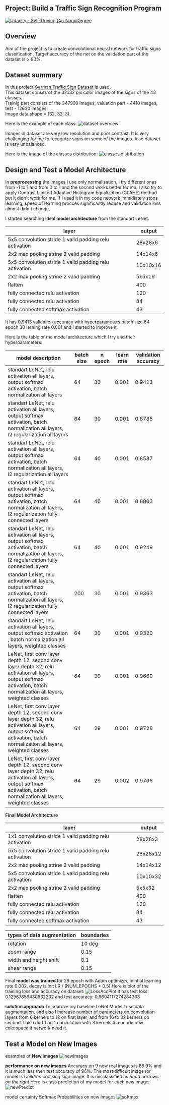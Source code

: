 ## Project: Build a Traffic Sign Recognition Program
[![Udacity - Self-Driving Car NanoDegree](https://s3.amazonaws.com/udacity-sdc/github/shield-carnd.svg)](http://www.udacity.com/drive)

Overview
---

Aim of the project is to create convolutional neural network for traffic signs classification. Target accuracy of the net on the validation part of the dataset is > 93%.


Dataset summary
---
In this project [German Traffic Sign Dataset](http://benchmark.ini.rub.de/?section=gtsrb&subsection=dataset) is used.  
This dataset consits of the 32x32 pix color images of the signs of the 43 classes.  
Trainig part consists of the 347999 images, valuation part - 4410 images, test - 12630 images.  
Image data shape = (32, 32, 3).

Here is the example of each class:
![dataset overview](./pictures/datasetExamplesImgs.png)

Images in dataset are very low resolution and poor contrast. It is very challenging for me to recognize signs on some of the images. Also dataset is very unbalanced.

Here is the image of the classes distribution:
![classes distribution](./pictures/classesDisturb.png)


Design and Test a Model Architecture
---

In **preprocessing** the images I use only normalization, I try different ones from -1 to 1 and from 0 to 1 and the socond works better for me. I also try to apply Contrast Limited Adaptive Histogram Equalization (CLAHE) method but it didn't work for me. If I used it in my code network immidiately stops learning, speed of learning procces significantly reduse and validation loss almost didn't change.

I started searching ideal **model architecture** from the  standart LeNet. 

| layer | output |
|-------|--------|
| 5x5 convolution stride 1 valid padding relu activation| 28x28x6|
| 2x2 max pooling strine 2 valid padding | 14x14x6 |
| 5x5 convolution stride 1 valid padding relu activation| 10x10x16|
| 2x2 max pooling strine 2 valid padding | 5x5x16 |
| flatten | 400 |
| fully connected relu activation | 120 |
| fully connected relu activation | 84 |
| fully connected softmax activation | 43 |

It  has 0.9413 validation accuracy with hyperparameters batch size 64 epoch 30 lerning rate 0.001 and I started to improve it. 

Here is the table of the model architecture which I try and their hyperparameters:

|  model description | batch size | n epoch | learn rate | validation accuracy |
|--------------------|------------|---------|------------|---------------------|
|standart LeNet, relu activation all layers, output softmax activation, batch normalization all layers   | 64          | 30 | 0.001 | 0.9413 |
|standart LeNet, relu activation all layers, output softmax activation, batch normalization all layers, l2 regularization all layers | 64 | 30 | 0.001 | 0.8785 |
|standart LeNet, relu activation all layers, output softmax activation, batch normalization all layers, l2 regularization all layers | 64 | 40 | 0.001 | 0.8587 |
|standart LeNet, relu activation all layers, output softmax activation, batch normalization all layers, l2 regularization fully connected layers | 64 | 40 | 0.001 | 0.8803 |
|standart LeNet, relu activation all layers, output softmax activation, batch normalization all layers, l2 regularization fully connected layers | 64 | 40 | 0.001 | 0.9249 |
|standart LeNet, relu activation all layers, output softmax activation, batch normalization all layers, l2 regularization fully connected layers | 200 | 30 | 0.001 | 0.9363 |
|standart LeNet, relu activation all layers, output softmax activation , batch normalization all layers, weighted classes | 64 | 30 | 0.001 | 0.9320 |
|LeNet, first conv layer depth 12, second conv layer depth 32, relu activation all layers, output softmax activation, batch normalization all layers, weighted classes | 64 | 30 |0.001|0.9669|
|LeNet, first conv layer depth 12, second conv layer depth 32, relu activation all layers, output softmax activation, batch normalization all layers, weighted classes| 64 | 29 | 0.001 |0.9728|
|LeNet, first conv layer depth 12, second conv layer depth 32, relu activation all layers, output softmax activation, batch normalization all layers, weighted classes| 64 | 29 | 0.002 |0.9766|

 **Final Model Architecture**
 
| layer | output |
|-------|--------|
| 1x1 convolution stride 1 valid padding relu activation| 28x28x3|
| 5x5 convolution stride 1 valid padding relu activation| 28x28x12|
| 2x2 max pooling strine 2 valid padding | 14x14x12 |
| 5x5 convolution stride 1 valid padding relu activation| 10x10x32|
| 2x2 max pooling strine 2 valid padding | 5x5x32|
| flatten | 400 |
| fully connected relu activation | 120 |
| fully connected relu activation | 84 |
| fully connected softmax activation | 43 |

| types of data augmentation | boundaries |
|---|---|
| rotation | 10 deg|
| zoom range | 0.15|
| width and height shift | 0.1 |
| shear range | 0.15 |

Final **model was trained** for 29 epoch with Adam optimizer, inintial learning rate 0.002, decay is init LR / (NUM_EPOCHS * 0.5) 
Here is plot of the training loss and accuracy on dataset:
![LossAccPlot](./pictures/lenet_color_d12_d32_bs64_balansed_ne29_lr002_norm255.png)
It has test loss: 0.12967856430632202 and test accuracy: 0.9604117274284363

**solution approach**
To improve my baseline LeNet Model I use data augmentation, and also I increase number of parameters on convolution layers from 6 kernels to 12 on first layer, and from 16 to 32 kerners on second. I also add 1 on 1 convolution with 3 kernels to encode new colorspace if network need it. 

Test a Model on New Images
---

examples of **New images**
![newImages](./pictures/NewImages.png)

**performance on new images**
Accuracy on 9 new real images is 88.9% and it is much less then test accuracy of 96%.
The most difficult image for model is *Children crossing* sign image. It is misclassified as *Road narrows on the right*
Here is class prediction of my model for each new image:
![newPredict](./pictures/NewImagesPrediction.png)


model certainty Softmax Probabilities on new images
![softmax](./pictures/softmax.png)


